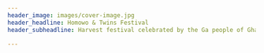 ```yaml
---
header_image: images/cover-image.jpg
header_headline: Homowo & Twins Festival
header_subheadline: Harvest festival celebrated by the Ga people of Ghana

---
```

